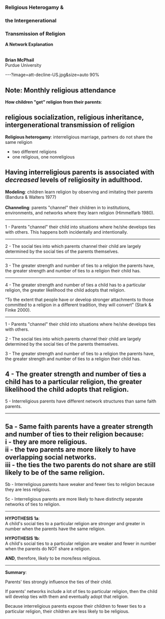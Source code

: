 
### Religious Heterogamy &
### the Intergenerational
### Transmission of Religion
**A Network Explanation**
<br>
<br>
<br>
**Brian McPhail**    
Purdue University  

---?image=att-decline-US.jpg&size=auto 90%

Note:
Monthly religious attendance
---
**How children "get" religion from their parents**:  

religious socialization, religious inheritance, intergenerational transmission of religion
---
**Religious heterogamy**: interreligious marriage, partners do not share the same religion
  - two different religions
  - one religious, one nonreligious

Having interreligious parents is associated with *decreased* levels of religiosity in adulthood.
---
**Modeling**: children learn religion by observing and imitating their parents (Bandura & Walters 1977)  
<br>
**Channeling**: parents "channel" their children in to institutions, environments, and networks where they learn religion (Himmelfarb 1980).

---

1 - Parents "channel" their child into situations where he/she develops ties with others. This happens both incidentally and intentionally.

---

2 - The social ties into which parents channel their child are largely determined by the social ties of the parents themselves.

---

3 - The greater strength and number of ties to a religion the parents have, the greater strength and number of ties to a religion their child has.

---

4 - The greater strength and number of ties a child has to a particular religion, the greater likelihood the child adopts that religion.  

“To the extent that people have or develop stronger attachments to those committed to a religion in a different tradition, they will convert" (Stark & Finke 2000).

---

1 - Parents "channel" their child into situations where he/she develops ties with others.

2 - The social ties into which parents channel their child are largely determined by the social ties of the parents themselves.  

3 - The greater strength and number of ties to a religion the parents have, the greater strength and number of ties to a religion their child has.  

4 - The greater strength and number of ties a child has to a particular religion, the greater likelihood the child adopts that religion.
---


5 - Interreligious parents have different network structures than same faith parents.

---

5a - Same faith parents have a greater strength and number of ties to their religion because:  
  i - they are more religious.  
  ii - the two parents are more likely to have overlapping social networks.  
  iii - the ties the two parents do not share are still likely to be of the same religion.
---

5b - Interreligious parents have weaker and fewer ties to religion because they are less religious.  

5c - Interreligious parents are more likely to have distinctly separate networks of ties to religion.

---
**HYPOTHESIS 1a**:  
A child's social ties to a particular religion are stronger and greater in number when the parents have the same religion.

**HYPOTHESIS 1b**:  
A child's social ties to a particular religion are weaker and fewer in number when the parents do NOT share a religion.

**AND**, therefore, likely to be more/less religious.

---
**Summary**:  

Parents' ties strongly influence the ties of their child.  

If parents' networks include a lot of ties to particular religion, then the child will develop ties with them and eventually adopt that religion.

Because interreligious parents expose their children to fewer ties to a particular religion, their children are less likely to be religious.
